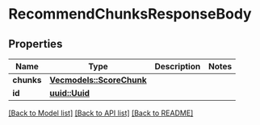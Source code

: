 # RecommendChunksResponseBody

## Properties

Name | Type | Description | Notes
------------ | ------------- | ------------- | -------------
**chunks** | [**Vec<models::ScoreChunk>**](ScoreChunk.md) |  | 
**id** | [**uuid::Uuid**](uuid::Uuid.md) |  | 

[[Back to Model list]](../README.md#documentation-for-models) [[Back to API list]](../README.md#documentation-for-api-endpoints) [[Back to README]](../README.md)


